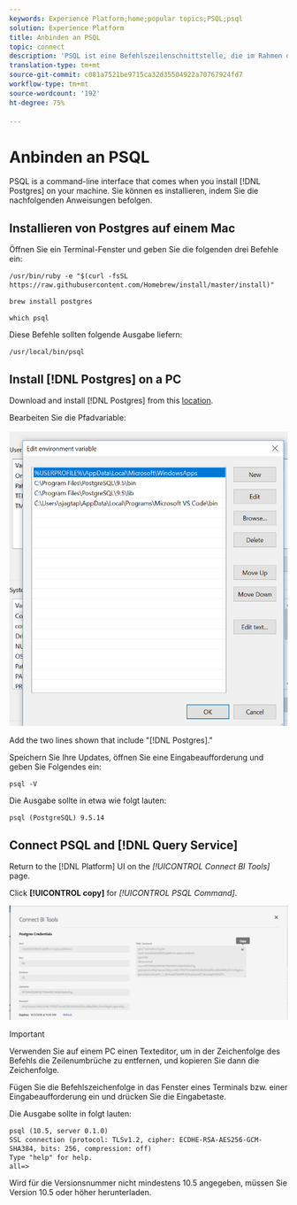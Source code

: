 ```yaml
---
keywords: Experience Platform;home;popular topics;PSQL;psql
solution: Experience Platform
title: Anbinden an PSQL
topic: connect
description: 'PSQL ist eine Befehlszeilenschnittstelle, die im Rahmen der Installation von Postgres bereitgestellt wird. Sie können es installieren, indem Sie die nachfolgenden Anweisungen befolgen. '
translation-type: tm+mt
source-git-commit: c081a7521be9715ca32d35504922a70767924fd7
workflow-type: tm+mt
source-wordcount: '192'
ht-degree: 75%

---
```



# Anbinden an PSQL

PSQL is a command-line interface that comes when you install [!DNL Postgres] on your machine. Sie können es installieren, indem Sie die nachfolgenden Anweisungen befolgen.

## Installieren von Postgres auf einem Mac

Öffnen Sie ein Terminal-Fenster und geben Sie die folgenden drei Befehle ein:

```shell
/usr/bin/ruby -e "$(curl -fsSL https://raw.githubusercontent.com/Homebrew/install/master/install)"
```

```shell
brew install postgres
```

```shell
which psql
```

Diese Befehle sollten folgende Ausgabe liefern:

```shell
/usr/local/bin/psql
```

## Install [!DNL Postgres] on a PC

Download and install [!DNL Postgres] from this [location](https://www.postgresql.org/download/windows/).

Bearbeiten Sie die Pfadvariable:

![Bild](../images/clients/psql/path.png)

Add the two lines shown that include &quot;[!DNL Postgres].&quot;

Speichern Sie Ihre Updates, öffnen Sie eine Eingabeaufforderung und geben Sie Folgendes ein:

```shell
psql -V
```

Die Ausgabe sollte in etwa wie folgt lauten:

```shell
psql (PostgreSQL) 9.5.14
```

## Connect PSQL and [!DNL Query Service]

Return to the [!DNL Platform] UI on the *[!UICONTROL Connect BI Tools]* page.

Click **[!UICONTROL copy]** for *[!UICONTROL PSQL Command]*.

![Bild](../images/clients/psql/connect-bi.png)

>[!IMPORTANT]
>
>Verwenden Sie auf einem PC einen Texteditor, um in der Zeichenfolge des Befehls die Zeilenumbrüche zu entfernen, und kopieren Sie dann die Zeichenfolge.

Fügen Sie die Befehlszeichenfolge in das Fenster eines Terminals bzw. einer Eingabeaufforderung ein und drücken Sie die Eingabetaste.

Die Ausgabe sollte in folgt lauten:

```shell
psql (10.5, server 0.1.0)
SSL connection (protocol: TLSv1.2, cipher: ECDHE-RSA-AES256-GCM-SHA384, bits: 256, compression: off)
Type "help" for help.
all=>
```

Wird für die Versionsnummer nicht mindestens 10.5 angegeben, müssen Sie Version 10.5 oder höher herunterladen.